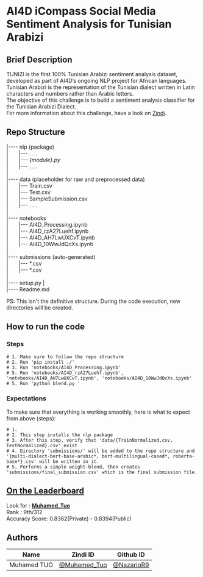 # AI4D iCompass Social Media Sentiment Analysis for Tunisian Arabizi

## Brief Description

TUNIZI is the first 100% Tunisian Arabizi sentiment analysis dataset, developed as part of AI4D’s ongoing NLP project for African languages. Tunisian Arabizi is the representation of the Tunisian dialect written in Latin characters and numbers rather than Arabic letters.   
The objective of this challenge is to build a sentiment analysis classifier for the Tunisian Arabizi Dialect.   
For more information about this challenge, have a look on [Zindi](https://zindi.africa/competitions/ai4d-icompass-social-media-sentiment-analysis-for-tunisian-arabizi).   

## Repo Structure

|---- nlp (package)  
|&nbsp;&nbsp;&nbsp;&nbsp;&nbsp;&nbsp;      |--- . . .   
|&nbsp;&nbsp;&nbsp;&nbsp;&nbsp;&nbsp;      |--- *{module}.py*   
|&nbsp;&nbsp;&nbsp;&nbsp;&nbsp;&nbsp;      |--- . . .   
| \
|---- data (placeholder for raw and preprocessed data)  
|&nbsp;&nbsp;&nbsp;&nbsp;&nbsp;&nbsp;      |--- Train.csv   
|&nbsp;&nbsp;&nbsp;&nbsp;&nbsp;&nbsp;      |--- Test.csv  
|&nbsp;&nbsp;&nbsp;&nbsp;&nbsp;&nbsp;      |--- SampleSubmission.csv   
|&nbsp;&nbsp;&nbsp;&nbsp;&nbsp;&nbsp;      |--- . . .  \
| \
|---- notebooks  
|&nbsp;&nbsp;&nbsp;&nbsp;&nbsp;&nbsp;       |--- AI4D_Processing.ipynb  
|&nbsp;&nbsp;&nbsp;&nbsp;&nbsp;&nbsp;       |--- AI4D_rzA27Luehf.ipynb  
|&nbsp;&nbsp;&nbsp;&nbsp;&nbsp;&nbsp;       |--- AI4D_AH7LwUXCvT.ipynb  
|&nbsp;&nbsp;&nbsp;&nbsp;&nbsp;&nbsp;       |--- AI4D_10WwJdQcXs.ipynb  
|\
|---- submissions (auto-generated)  
|&nbsp;&nbsp;&nbsp;&nbsp;&nbsp;&nbsp;       |--- *.csv   
|&nbsp;&nbsp;&nbsp;&nbsp;&nbsp;&nbsp;       |--- *.csv   
|\
|---- setup.py
|\
|---- Readme.md   

PS: This isn't the definitive structure. During the code execution, new directories will be created.

## How to run the code

### Steps

```
# 1. Make sure to follow the repo structure
# 2. Run 'pip install ./'
# 3. Run 'notebooks/AI4D_Processing.ipynb'
# 5. Run 'notebooks/AI4D_rzA27Luehf.ipynb', 'notebooks/AI4D_AH7LwUXCvT.ipynb', 'notebooks/AI4D_10WwJdQcXs.ipynb'
# 5. Run 'python blend.py '
```

### Expectations

To make sure that everything is working smoothly, here is what to expect from above (steps):

```
# 1. 
# 2. This step installs the nlp package
# 3. After this step, verify that 'data/{TrainNormalized.csv, TestNormalized}.csv' exist
# 4. Directory 'submissions/' will be added to the repo structure and '{multi-dialect-bert-base-arabic*, bert-multilingual-cased*, roberta-base*}.csv' will be written in it.
# 5. Performs a simple weight-blend, then creates 'submissions/final_submission.csv' which is the final submission file.
```
## [On the Leaderboard](https://zindi.africa/competitions/ai4d-icompass-social-media-sentiment-analysis-for-tunisian-arabizi/leaderboard)

Look for : [**Muhamed_Tuo**](https://zindi.africa/users/Muhamed_Tuo) <br>
Rank : 9th/312   
Accuracy Score: 0.8362(Private) - 0.8394(Public)   

## Authors

<div align='center'>

| Name           |                     Zindi ID                     |                  Github ID               |
|----------------|--------------------------------------------------|------------------------------------------|
|Muhamed TUO     |[@Muhamed_Tuo](https://zindi.africa/users/Muhamed_Tuo)  |[@NazarioR9](https://github.com/NazarioR9)|


</div>
